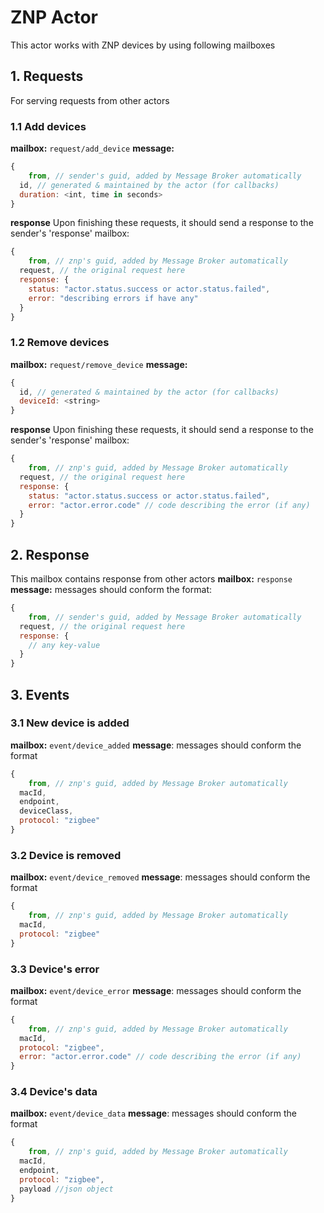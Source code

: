 ZNP Actor
=======================

This actor works with ZNP devices by using following mailboxes

## 1. Requests
For serving requests from other actors
### 1.1 Add devices
**mailbox:** `request/add_device`
**message:**
```javascript
{
	from, // sender's guid, added by Message Broker automatically  
  id, // generated & maintained by the actor (for callbacks)
  duration: <int, time in seconds>
}
```
**response**
Upon finishing these requests, it should send a response to the sender's 'response' mailbox:
```js
{
	from, // znp's guid, added by Message Broker automatically
  request, // the original request here
  response: {
    status: "actor.status.success or actor.status.failed",
    error: "describing errors if have any"
  }
}
```
### 1.2 Remove devices
**mailbox:** `request/remove_device`
**message:**
```javascript
{
  id, // generated & maintained by the actor (for callbacks)  
  deviceId: <string>
}
```
**response**
Upon finishing these requests, it should send a response to the sender's 'response' mailbox:
```js
{
	from, // znp's guid, added by Message Broker automatically
  request, // the original request here
  response: {
    status: "actor.status.success or actor.status.failed",
    error: "actor.error.code" // code describing the error (if any)
  }
}
```
## 2. Response
This mailbox contains response from other actors
**mailbox:** `response`
**message:**  messages should conform the format:
```js
{
	from, // sender's guid, added by Message Broker automatically
  request, // the original request here
  response: {
    // any key-value
  }
}
```
## 3. Events
### 3.1 New device is added
**mailbox:** `event/device_added`
**message**: messages should conform the format
```js
{
	from, // znp's guid, added by Message Broker automatically
  macId,
  endpoint,
  deviceClass,
  protocol: "zigbee"
}
```
### 3.2 Device is removed
**mailbox:** `event/device_removed`
**message**: messages should conform the format
```js
{
	from, // znp's guid, added by Message Broker automatically
  macId,
  protocol: "zigbee"
}
```
### 3.3 Device's error
**mailbox:** `event/device_error`
**message**: messages should conform the format
```js
{
	from, // znp's guid, added by Message Broker automatically
  macId,
  protocol: "zigbee",
  error: "actor.error.code" // code describing the error (if any)  
}
```
### 3.4 Device's data
**mailbox:** `event/device_data`
**message**: messages should conform the format
```js
{
	from, // znp's guid, added by Message Broker automatically
  macId,
  endpoint,
  protocol: "zigbee",
  payload //json object
}
```
